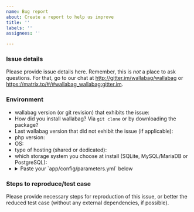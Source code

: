 ```yaml
---
name: Bug report
about: Create a report to help us improve
title: ''
labels: ''
assignees: ''

---
```


### Issue details

Please provide issue details here.
Remember, this is _not_ a place to ask questions. For that, go to our chat at http://gitter.im/wallabag/wallabag or https://matrix.to/#/#wallabag_wallabag:gitter.im.

### Environment

* wallabag version (or git revision) that exhibits the issue:
* How did you install wallabag? Via `git clone` or by downloading the package?
* Last wallabag version that did not exhibit the issue (if applicable):
* php version:
* OS:
* type of hosting (shared or dedicated):
* which storage system you choose at install (SQLite, MySQL/MariaDB or PostgreSQL):
* <details>
  <summary>Paste your `app/config/parameters.yml` below</summary>
  PASTE HERE
</details>

### Steps to reproduce/test case

Please provide necessary steps for reproduction of this issue, or better the
reduced test case (without any external dependencies, if possible).
